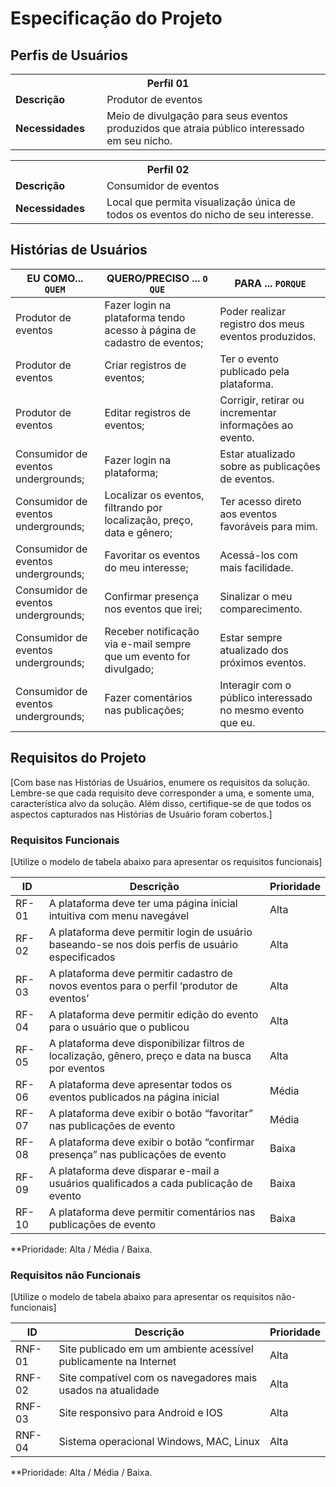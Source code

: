 # Especificação do Projeto

## Perfis de Usuários

<table>
<tbody>
<tr align=center>
<th colspan="2">Perfil 01 </th>
</tr>
<tr>
<td width="150px"><b>Descrição</b></td>
<td width="600px">Produtor de eventos</td>
</tr>
<tr>
<td><b>Necessidades</b></td>
<td>Meio de divulgação para seus eventos produzidos que atraia público interessado em seu nicho. </td>
</tr>
</tbody>
</table>
<table>
<tbody>
<tr align=center>
<th colspan="2">Perfil 02 </th>
</tr>
<tr>
<td width="150px"><b>Descrição</b></td>
<td width="600px">Consumidor de eventos</td>
</tr>
<tr>
<td><b>Necessidades</b></td>
<td>Local que permita visualização única de todos os eventos do nicho de seu interesse.  </td>
</tr>
</tbody>
</table>


## Histórias de Usuários

|EU COMO... `QUEM`   | QUERO/PRECISO ... `O QUE` |PARA ... `PORQUE`                 |
|--------------------|---------------------------|----------------------------------|
| Produtor de eventos                | Fazer login na plataforma tendo acesso à página de cadastro de eventos;                       | Poder realizar registro dos meus eventos produzidos.                            |
|  Produtor de eventos                | Criar registros de eventos;                       | Ter o evento publicado pela plataforma.                              |
| Produtor de eventos                | Editar registros de eventos;                       | Corrigir, retirar ou incrementar informações ao evento.                            |
|  Consumidor de eventos undergrounds;                | Fazer login na plataforma;                       | Estar atualizado sobre as publicações de eventos.                              |
|  Consumidor de eventos undergrounds;                | Localizar os eventos, filtrando por localização, preço, data e gênero;                      | Ter acesso direto aos eventos favoráveis para mim.                              |
|  Consumidor de eventos undergrounds;                | Favoritar os eventos do meu interesse;                      | Acessá-los com mais facilidade.                              |
|  Consumidor de eventos undergrounds;                | Confirmar presença nos eventos que irei;                      | Sinalizar o meu comparecimento.                              |
|  Consumidor de eventos undergrounds;                | Receber notificação via e-mail sempre que um evento for divulgado;                      | Estar sempre atualizado dos próximos eventos.                            |
|  Consumidor de eventos undergrounds;                | Fazer comentários nas publicações;                     | Interagir com o público interessado no mesmo evento que eu.                            |

## Requisitos do Projeto

[Com base nas Histórias de Usuários, enumere os requisitos da solução. Lembre-se que cada requisito deve corresponder a uma, e somente uma, característica alvo da solução. Além disso, certifique-se de que todos os aspectos capturados nas Histórias de Usuário foram cobertos.]

### Requisitos Funcionais

[Utilize o modelo de tabela abaixo para apresentar os requisitos funcionais]

|ID    | Descrição                | Prioridade |
|-------|---------------------------------|----|
| RF-01 |A plataforma deve ter uma página inicial intuitiva com menu navegável| Alta |
| RF-02 |A plataforma deve permitir login de usuário baseando-se nos dois perfis de usuário especificados| Alta | 
| RF-03 |A plataforma deve permitir cadastro de novos eventos para o perfil ‘produtor de eventos’| Alta | 
| RF-04 |A plataforma deve permitir edição do evento para o usuário que o publicou| Alta | 
| RF-05 |A plataforma deve disponibilizar filtros de localização, gênero, preço e data na busca por eventos| Alta | 
| RF-06 |A plataforma deve apresentar todos os eventos publicados na página inicial| Média | 
| RF-07 |A plataforma deve exibir o botão “favoritar” nas publicações de evento| Média | 
| RF-08 |A plataforma deve exibir o botão “confirmar presença” nas publicações de evento| Baixa | 
| RF-09 |A plataforma deve disparar e-mail a usuários qualificados a cada publicação de evento| Baixa |
| RF-10 |A plataforma deve permitir comentários nas publicações de evento| Baixa |

**Prioridade: Alta / Média / Baixa. 

### Requisitos não Funcionais

[Utilize o modelo de tabela abaixo para apresentar os requisitos não-funcionais]

|ID      | Descrição               |Prioridade |
|--------|-------------------------|----|
| RNF-01 |Site publicado em um ambiente acessível publicamente na Internet| Alta  | 
| RNF-02 |Site compatível com os navegadores mais usados na atualidade| Alta  |
| RNF-03 |Site responsivo para Android e IOS| Alta  |
| RNF-04 |Sistema operacional Windows, MAC, Linux| Alta  |
 

**Prioridade: Alta / Média / Baixa. 


